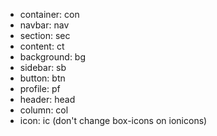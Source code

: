 - container: con
- navbar: nav
- section: sec
- content: ct
- background: bg
- sidebar: sb
- button: btn
- profile: pf
- header: head
- column: col
- icon: ic (don't change box-icons on ionicons)